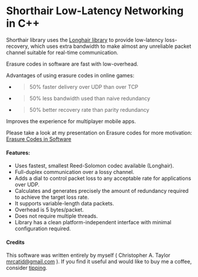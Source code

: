 # Shorthair Low-Latency Networking in C++

Shorthair library uses the [Longhair library](https://github.com/catid/longhair) to provide low-latency loss-recovery, which uses extra bandwidth to make almost any unreliable packet channel suitable for real-time communication.

Erasure codes in software are fast with low-overhead.

Advantages of using erasure codes in online games:

+ > 50% faster delivery over UDP than over TCP
+ > 50% less bandwidth used than naive redundancy
+ > 50% better recovery rate than parity redundancy

Improves the experience for multiplayer mobile apps.

Please take a look at my presentation on Erasure codes for more motivation:
[Erasure Codes in Software](https://github.com/catid/shorthair/blob/master/docs/ErasureCodesInSoftware.pdf)

#### Features:

+ Uses fastest, smallest Reed-Solomon codec available (Longhair).
+ Full-duplex communication over a lossy channel.
+ Adds a dial to control packet loss to any acceptable rate for applications over UDP.
+ Calculates and generates precisely the amount of redundancy required to achieve the target loss rate.
+ It supports variable-length data packets.
+ Overhead is 5 bytes/packet.
+ Does not require multiple threads.
+ Library has a clean platform-independent interface with minimal configuration required.


#### Credits

This software was written entirely by myself ( Christopher A. Taylor <mrcatid@gmail.com> ).  If you
find it useful and would like to buy me a coffee, consider [tipping](https://www.gittip.com/catid/).

